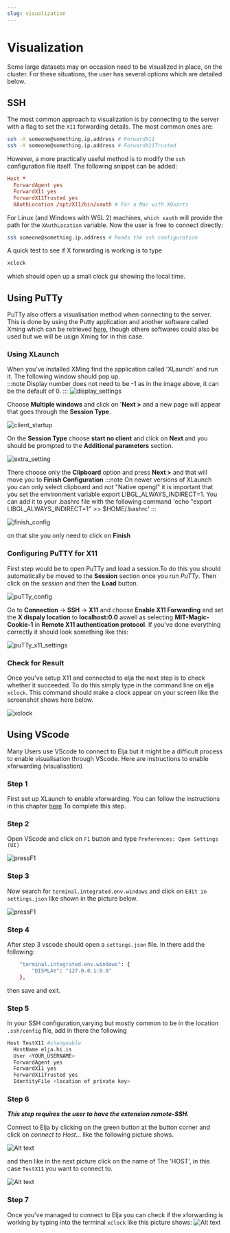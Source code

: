 ```yaml
---
slug: visualization
---
```


# Visualization
Some large datasets may on occasion need to be visualized in place, on the cluster. For these situations, the user has several options which are detailed below.

## SSH
The most common approach to visualization is by connecting to the server with a flag to set the `X11` forwarding details. The most common ones are:

```bash
ssh -X someone@something.ip.address # ForwardX11
ssh -Y someone@something.ip.address # ForwardX11Trusted
```

However, a more practically useful method is to modify the `ssh` configuration file itself. The following snippet can be added:

```conf
Host *
  ForwardAgent yes
  ForwardX11 yes
  ForwardX11Trusted yes
  XAuthLocation /opt/X11/bin/xauth # For a Mac with XQuartz
```

For Linux (and Windows with WSL 2) machines, `which xauth` will provide the path for the `XAuthLocation` variable. Now the user is free to connect directly:

```bash
ssh someone@something.ip.address # Reads the ssh configuration
```

A quick test to see if X forwarding is working is to type
```bash                                       
xclock
```
which should open up a small clock gui showing the local time.

## Using PuTTy
PuTTy also offers a visualisation method when connecting to the server. This is done by using the Putty application and another software called Xming which can be retrieved [here](https://sourceforge.net/projects/xming/files/Xming/6.9.0.31/Xming-6-9-0-31-setup.exe/download), though othere softwares could also be used but we will be usign Xming for in this case.


### Using XLaunch
When you've installed XMing find the application called 'XLaunch' and run it. The following window should pop up.  
:::note
Display number does not need to be -1 as in the image above, it can be the default of 0.
:::
![display_settings](../assets/x11_display_settings.png)

Choose **Multiple windows** and click on '**Next >** and a new page will appear that goes through the **Session Type**.

![client_startup](../assets/x11_client_startup.png)


On the **Session Type** choose **start no client** and click on **Next** and you should be prompted to the **Additional parameters** section.

![extra_setting](../assets/x11_extra_setting.png)




There choose only the **Clipboard** option and press **Next >** and that will move you to **Finish Configuration**
:::note
On newer versions of XLaunch you can only select clipboard and not "Native opengl" it is important that you set the environment variable export LIBGL_ALWAYS_INDIRECT=1.
You can add it to your .bashrc file with the following command 'echo "export LIBGL_ALWAYS_INDIRECT=1" >> $HOME/.bashrc'
:::

![finish_config](../assets/x11_finish_config.png)


on that site you only need to click on **Finish**


### Configuring PuTTY for X11
First step would be to open PuTTy and load a session.To do this you should automatically be moved to the **Session** section once you run *PuTTy*. Then click on the *session* and then the **Load** button.

![puTTy_config](../assets/putty_configuration.png)

Go to **Connection** -> **SSH** -> **X11** and  choose **Enable X11 Forwarding** and set the **X dispaly location** to **localhost:0.0** aswell as selecting **MIT-Magic-Cookie-1** in **Remote X11 authentication protocol**. If you've done everything correctly it should look something like this:

![puTTy_x11_settings](../assets/x11_puTTy_settings.png)

### Check for Result
Once you've setup X11 and connected to elja the next step is to check whether it succeeded. To do this simply type in the command line on elja ```xclock```. This command should make a clock appear on your screen like the screenshot shows here below. 

![xclock](../assets/x11_xclock.png)



## Using VScode
Many Users use VScode to connect to Elja but it might be a difficult process to enable visualisation through VScode. Here are instructions to enable xforwarding (visualisation)

### Step 1
First set up XLaunch to enable xforwarding. You can follow the instructions in this chapter [here](#using-xlaunch) To complete this step.

### Step 2
Open VScode and click on ```F1``` button and type ```Preferences: Open Settings (UI)```

![pressF1](../assets/PressF1.png)

### Step 3
Now search for ```terminal.integrated.env.windows``` and click on ```Edit in settings.json``` like shown in the picture below.

![pressF1](../assets/temrinal.integrated.env.windows_step%20-%20Copy.png)

### Step 4
After step 3 vscode should open a ```settings.json``` file. In there add the following:


```bash
    "terminal.integrated.env.windows": {    
        "DISPLAY": "127.0.0.1:0.0"
    },
```
then save and exit.

### Step 5 
In your SSH configuration,varying but mostly common to be in the location ```.ssh/config``` file, add in there the following

```bash
Host TestX11 #changeable
  HostName elja.hi.is
  User <YOUR_USERNAME>
  ForwardAgent yes
  ForwardX11 yes
  ForwardX11Trusted yes
  IdentityFile <location of private key>
```
### Step 6
***This step requires the user to have the extension remote-SSH.***

Connect to Elja by clicking on the green button at the button corner and click on *connect to Host...* like the following picture shows.

![Alt text](../assets/Connecting%20to%20Elja.jpg)

and then like in the next picture click on the name of The 'HOST', in this case ```TestX11``` you want to connect to.

![Alt text](../assets/SelectHost.jpg)

### Step 7
Once you've managed to connect to Elja you can check if the xforwarding is working by typing into the terminal ```xclock``` like this picture shows: 
![Alt text](../assets/vscode_xclock.jpg)

